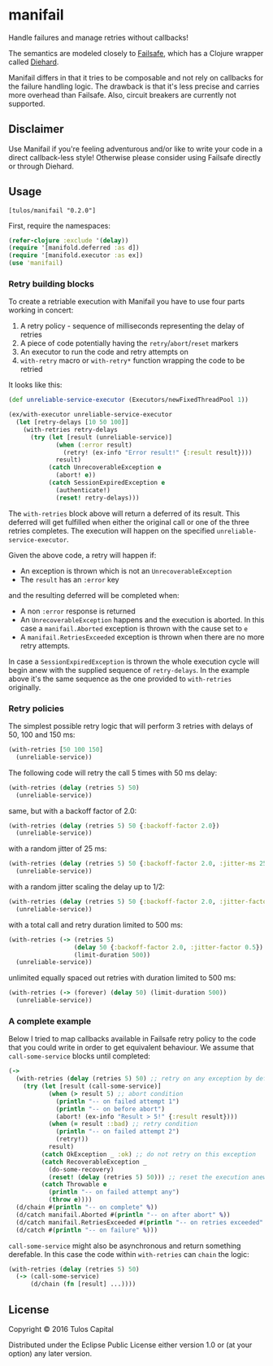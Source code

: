 # manifail

Handle failures and manage retries without callbacks!

The semantics are modeled closely to
[Failsafe](https://github.com/jhalterman/failsafe), which has a Clojure wrapper
called [Diehard](https://github.com/sunng87/diehard).

Manifail differs in that it tries to be composable and not rely on callbacks
for the failure handling logic. The drawback is that it's less precise and
carries more overhead than Failsafe. Also, circuit breakers are currently not
supported.

## Disclaimer

Use Manifail if you're feeling adventurous and/or like to write your code in a
direct callback-less style! Otherwise please consider using Failsafe directly
or through Diehard.

## Usage

`[tulos/manifail "0.2.0"]`

First, require the namespaces:

```clojure
(refer-clojure :exclude '(delay))
(require '[manifold.deferred :as d])
(require '[manifold.executor :as ex])
(use 'manifail)
```

### Retry building blocks

To create a retriable execution with Manifail you have to use four parts
working in concert:

1. A retry policy - sequence of milliseconds representing the delay of retries
2. A piece of code potentially having the `retry`/`abort`/`reset` markers
3. An executor to run the code and retry attempts on
4. `with-retry` macro or `with-retry*` function wrapping the code to be retried

It looks like this:

```clojure
(def unreliable-service-executor (Executors/newFixedThreadPool 1))

(ex/with-executor unreliable-service-executor
  (let [retry-delays [10 50 100]]
    (with-retries retry-delays
      (try (let [result (unreliable-service)]
             (when (:error result)
               (retry! (ex-info "Error result!" {:result result})))
             result)
           (catch UnrecoverableException e
             (abort! e))
           (catch SessionExpiredException e
             (authenticate!)
             (reset! retry-delays)))
```

The `with-retries` block above will return a deferred of its result. This
deferred will get fulfilled when either the original call or one of the three
retries completes. The execution will happen on the specified
`unreliable-service-executor`.

Given the above code, a retry will happen if:

* An exception is thrown which is not an `UnrecoverableException`
* The `result` has an `:error` key

and the resulting deferred will be completed when:

* A non `:error` response is returned
* An `UnrecoverableException` happens and the execution is aborted. In this
  case a `manifail.Aborted` exception is thrown with the cause set to `e`
* A `manifail.RetriesExceeded` exception is thrown when there are no more retry
  attempts.

In case a `SessionExpiredException` is thrown the whole execution cycle will
begin anew with the supplied sequence of `retry-delays`. In the example above
it's the same sequence as the one provided to `with-retries` originally.

### Retry policies

The simplest possible retry logic that will perform 3 retries with delays of
50, 100 and 150 ms:

```clojure
(with-retries [50 100 150]
  (unreliable-service))
```

The following code will retry the call 5 times with 50 ms delay:

```clojure
(with-retries (delay (retries 5) 50)
  (unreliable-service))
```

same, but with a backoff factor of 2.0:

```clojure
(with-retries (delay (retries 5) 50 {:backoff-factor 2.0})
  (unreliable-service))
```

with a random jitter of 25 ms:

```clojure
(with-retries (delay (retries 5) 50 {:backoff-factor 2.0, :jitter-ms 25})
  (unreliable-service))
```

with a random jitter scaling the delay up to 1/2:

```clojure
(with-retries (delay (retries 5) 50 {:backoff-factor 2.0, :jitter-factor 0.5})
  (unreliable-service))
```

with a total call and retry duration limited to 500 ms:

```clojure
(with-retries (-> (retries 5)
                  (delay 50 {:backoff-factor 2.0, :jitter-factor 0.5})
                  (limit-duration 500))
  (unreliable-service))
```

unlimited equally spaced out retries with duration limited to 500 ms:

```clojure
(with-retries (-> (forever) (delay 50) (limit-duration 500))
  (unreliable-service))
```

### A complete example

Below I tried to map callbacks available in Failsafe retry policy to the code
that you could write in order to get equivalent behaviour.  We assume that
`call-some-service` blocks until completed:

```clojure
(->
  (with-retries (delay (retries 5) 50) ;; retry on any exception by default
    (try (let [result (call-some-service)]
           (when (> result 5) ;; abort condition
             (println "-- on failed attempt 1")
             (println "-- on before abort")
             (abort! (ex-info "Result > 5!" {:result result})))
           (when (= result ::bad) ;; retry condition
             (println "-- on failed attempt 2")
             (retry!))
           result)
         (catch OkException _ :ok) ;; do not retry on this exception
         (catch RecoverableException _
           (do-some-recovery)
           (reset! (delay (retries 5) 50))) ;; reset the execution anew
         (catch Throwable e
           (println "-- on failed attempt any")
           (throw e))))
  (d/chain #(println "-- on complete" %))
  (d/catch manifail.Aborted #(println "-- on after abort" %))
  (d/catch manifail.RetriesExceeded #(println "-- on retries exceeded" %))
  (d/catch #(println "-- on failure" %)))
```

`call-some-service` might also be asynchronous and return something derefable.
In this case the code within `with-retries` can `chain` the logic:

```clojure
(with-retries (delay (retries 5) 50)
  (-> (call-some-service)
      (d/chain (fn [result] ...))))
```

## License

Copyright © 2016 Tulos Capital

Distributed under the Eclipse Public License either version 1.0 or (at
your option) any later version.
